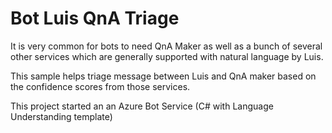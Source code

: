 # Bot Luis QnA Triage
It is very common for bots to need QnA Maker as well as a bunch of several other services which are generally supported with natural language by Luis.

This sample helps triage message between Luis and QnA maker based on the confidence scores from those services.

This project started an an Azure Bot Service (C# with Language Understanding template)
